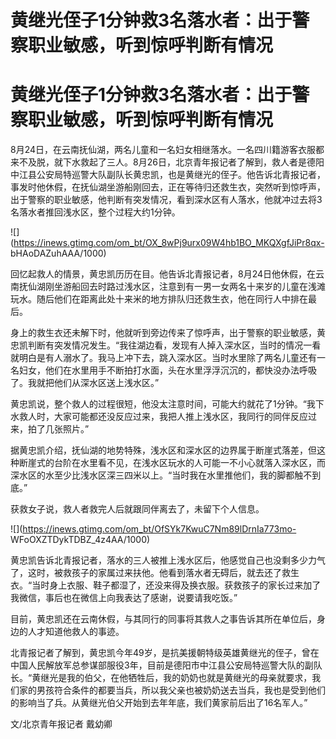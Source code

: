 # 黄继光侄子1分钟救3名落水者：出于警察职业敏感，听到惊呼判断有情况

# 黄继光侄子1分钟救3名落水者：出于警察职业敏感，听到惊呼判断有情况

8月24日，在云南抚仙湖，两名儿童和一名妇女相继落水。一名四川籍游客衣服都来不及脱，就下水救起了三人。8月26日，北京青年报记者了解到，救人者是德阳中江县公安局特巡警大队副队长黄忠凯，也是黄继光的侄子。他告诉北青报记者，事发时他休假，在抚仙湖坐游船刚回去，正在等待归还救生衣，突然听到惊呼声，出于警察的职业敏感，他判断有突发情况，看到深水区有人落水，他就冲过去将3名落水者推回浅水区，整个过程大约1分钟。

![](https://inews.gtimg.com/om_bt/OX_8wPj9urx09W4hb1BO_MKQXgfJiPr8qx-
bHAoDAZuhAAA/1000)

回忆起救人的情景，黄忠凯历历在目。他告诉北青报记者，8月24日他休假，在云南抚仙湖刚坐游船回去时路过浅水区，注意到有一男一女两名十来岁的儿童在浅滩玩水。随后他们在距离此处十来米的地方排队归还救生衣，他在同行人中排在最后。

身上的救生衣还未解下时，他就听到旁边传来了惊呼声，出于警察的职业敏感，黄忠凯判断有突发情况发生。“我往湖边看，发现有人掉入深水区，当时的情况一看就明白是有人溺水了。我马上冲下去，跳入深水区。当时水里除了两名儿童还有一名妇女，他们在水里用手不断拍打水面，头在水里浮浮沉沉的，都快没办法呼吸了。我就把他们从深水区送上浅水区。”

黄忠凯说，整个救人的过程很短，他没太注意时间，可能大约就花了1分钟。“我下水救人时，大家可能都还没反应过来，我把人推上浅水区，我同行的同伴反应过来，拍了几张照片。”

据黄忠凯介绍，抚仙湖的地势特殊，浅水区和深水区的边界属于断崖式落差，但这种断崖式的台阶在水里看不见，在浅水区玩水的人可能一不小心就落入深水区，而深水区的水至少比浅水区深三四米以上。“当时我在水里推他们，我的脚都触不到底。”

获救女子说，救人者救完人后就跟同伴离去了，未留下个人信息。

![](https://inews.gtimg.com/om_bt/OfSYk7KwuC7Nm89lDrnIa773mo-
WFoOXZTDykTDBZ_4z4AA/1000)

黄忠凯告诉北青报记者，落水的三人被推上浅水区后，他感觉自己也没剩多少力气了，这时，被救孩子的家属过来扶他。他看到落水者无碍后，就去还了救生衣。“当时身上衣服、鞋子都湿了，还没来得及换衣服。获救孩子的家长过来加了我微信，事后也在微信上向我表达了感谢，说要请我吃饭。”

目前，黄忠凯还在云南休假，与其同行的同事将其救人之事告诉其所在单位后，身边的人才知道他救人的事迹。

北青报记者了解到，黄忠凯今年49岁，是抗美援朝特级英雄黄继光的侄子，曾在中国人民解放军总参谋部服役3年，目前是德阳市中江县公安局特巡警大队的副队长。“黄继光是我的伯父，在他牺牲后，我的奶奶也就是黄继光的母亲就要求，我们家的男孩符合条件的都要当兵，所以我父亲也被奶奶送去当兵，我也是受到他们的影响当了兵。从黄继光伯父开始到去年年底，我们黄家前后出了16名军人。”

文/北京青年报记者 戴幼卿

